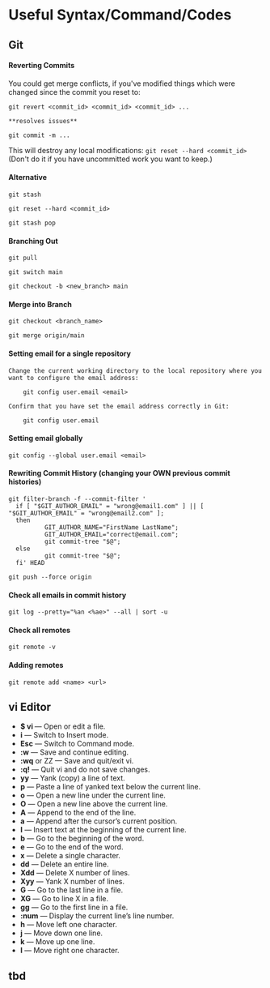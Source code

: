 # Useful Syntax/Command/Codes


## **Git**

#### Reverting Commits
You could get merge conflicts, if you've modified things which were changed since the commit you reset to:

    git revert <commit_id> <commit_id> <commit_id> ...

    **resolves issues**

    git commit -m ...


This will destroy any local modifications: `git reset --hard <commit_id>` (Don't do it if you have uncommitted work you want to keep.)


#### Alternative
    
    git stash

    git reset --hard <commit_id>

    git stash pop
    
    
#### Branching Out

    git pull

    git switch main

    git checkout -b <new_branch> main


#### Merge into Branch

    git checkout <branch_name>

    git merge origin/main


#### Setting email for a single repository

    Change the current working directory to the local repository where you want to configure the email address:

        git config user.email <email>

    Confirm that you have set the email address correctly in Git:

        git config user.email

#### Setting email globally

`git config --global user.email <email>`

#### Rewriting Commit History (changing your OWN previous commit histories)

    git filter-branch -f --commit-filter '
      if [ "$GIT_AUTHOR_EMAIL" = "wrong@email1.com" ] || [ "$GIT_AUTHOR_EMAIL" = "wrong@email2.com" ];
      then
              GIT_AUTHOR_NAME="FirstName LastName";
              GIT_AUTHOR_EMAIL="correct@email.com";
              git commit-tree "$@";
      else
              git commit-tree "$@";
      fi' HEAD
      
    git push --force origin
    
#### Check all emails in commit history
`git log --pretty="%an <%ae>" --all | sort -u`

#### Check all remotes
`git remote -v`

#### Adding remotes
`git remote add <name> <url>`

## **vi** Editor
- **$ vi <filename>**— Open or edit a file.
- **i** — Switch to Insert mode.
- **Esc** — Switch to Command mode.
- **:w** — Save and continue editing.
- **:wq** or ZZ — Save and quit/exit vi.
- **:q!** — Quit vi and do not save changes.
- **yy** — Yank (copy) a line of text.
- **p** — Paste a line of yanked text below the current line.
- **o** — Open a new line under the current line.
- **O** — Open a new line above the current line.
- **A** — Append to the end of the line.
- **a** — Append after the cursor’s current position.
- **I** — Insert text at the beginning of the current line.
- **b** — Go to the beginning of the word.
- **e** — Go to the end of the word.
- **x** — Delete a single character.
- **dd** — Delete an entire line.
- **Xdd** — Delete X number of lines.
- **Xyy** — Yank X number of lines.
- **G** — Go to the last line in a file.
- **XG** — Go to line X in a file.
- **gg** — Go to the first line in a file.
- **:num** — Display the current line’s line number.
- **h** — Move left one character.
- **j** — Move down one line.
- **k** — Move up one line.
- **l** — Move right one character.


## tbd
